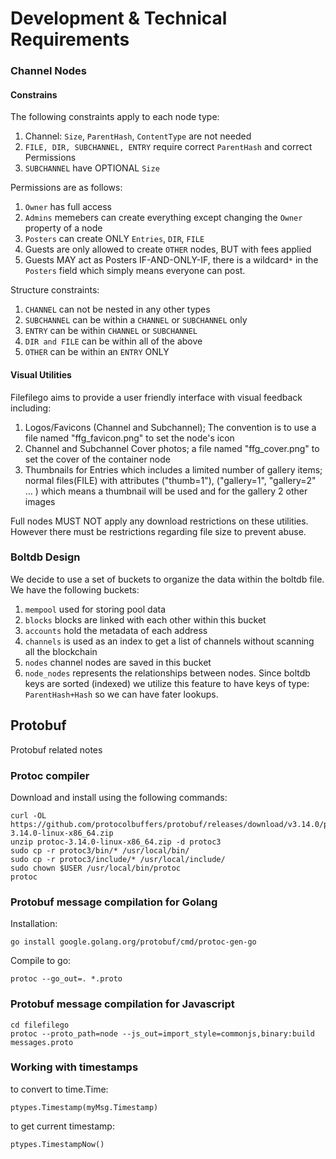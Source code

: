 # Development & Technical Requirements

### Channel Nodes

#### Constrains
The following constraints apply to each node type:
1. Channel: `Size`, `ParentHash`, `ContentType` are not needed
2. `FILE, DIR, SUBCHANNEL, ENTRY` require correct  `ParentHash` and correct Permissions
3. `SUBCHANNEL` have OPTIONAL `Size` 

Permissions are as follows:
1. `Owner` has full access
2. `Admins` memebers can create everything except changing the `Owner` property of a node
3. `Posters` can create ONLY `Entries`, `DIR`, `FILE`
4. Guests are only allowed to create `OTHER` nodes, BUT with fees applied
5. Guests MAY act as Posters IF-AND-ONLY-IF, there is a wildcard`*` in the `Posters` field which simply means everyone can post.

Structure constraints:
1. `CHANNEL` can not be nested in any other types
2. `SUBCHANNEL` can be within a `CHANNEL` or `SUBCHANNEL` only
3. `ENTRY` can be within `CHANNEL` or `SUBCHANNEL`
4. `DIR and FILE` can be within all of the above
5. `OTHER` can be within an `ENTRY` ONLY

#### Visual Utilities

Filefilego aims to provide a user friendly interface with visual feedback including:
1. Logos/Favicons (Channel and Subchannel); The convention is to use a file named "ffg_favicon.png" to set the node's icon
2. Channel and Subchannel Cover photos; a file named "ffg_cover.png" to set the cover of the container node
3. Thumbnails for Entries which includes a limited number of gallery items; normal files(FILE) with attributes ("thumb=1"), ("gallery=1", "gallery=2" ... ) which means a thumbnail will be used and for the gallery 2 other images

Full nodes MUST NOT apply any download restrictions on these utilities. However there must be restrictions regarding file size to prevent abuse.

### Boltdb Design

We decide to use a set of buckets to organize the data within the boltdb file. We have the following buckets:
1. `mempool` used for storing pool data
2. `blocks` blocks are linked with each other within this bucket
3. `accounts` hold the metadata of each address
4. `channels` is used as an index to get a list of channels without scanning all the blockchain
5. `nodes` channel nodes are saved in this bucket
6. `node_nodes` represents the relationships between nodes. Since boltdb keys are sorted (indexed) we utilize this feature to have keys of type: `ParentHash+Hash` so we can have fater lookups.


## Protobuf

Protobuf related notes

### Protoc compiler

Download and install using the following commands:

```
curl -OL https://github.com/protocolbuffers/protobuf/releases/download/v3.14.0/protoc-3.14.0-linux-x86_64.zip
unzip protoc-3.14.0-linux-x86_64.zip -d protoc3
sudo cp -r protoc3/bin/* /usr/local/bin/
sudo cp -r protoc3/include/* /usr/local/include/
sudo chown $USER /usr/local/bin/protoc
protoc
```

### Protobuf message compilation for Golang

Installation:


```
go install google.golang.org/protobuf/cmd/protoc-gen-go
```

Compile to go:

```
protoc --go_out=. *.proto
```

### Protobuf message compilation for Javascript

```
cd filefilego
protoc --proto_path=node --js_out=import_style=commonjs,binary:build messages.proto
```

### Working with timestamps

to convert to time.Time:
```
ptypes.Timestamp(myMsg.Timestamp)
```

to get current timestamp:

```
ptypes.TimestampNow()
```